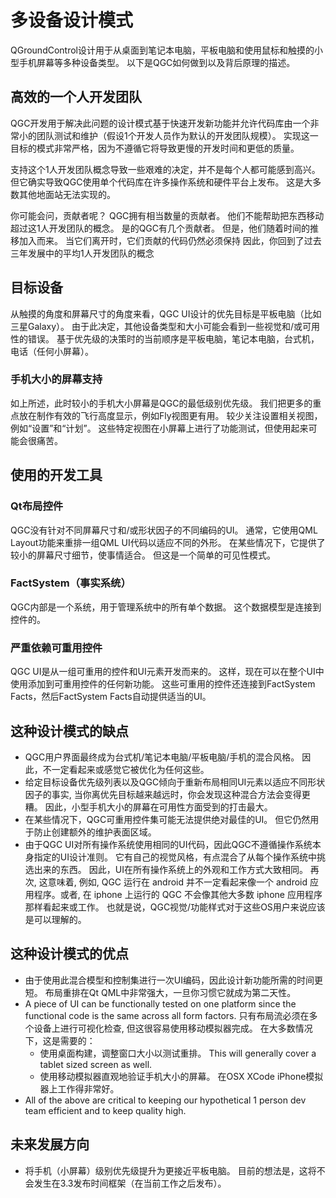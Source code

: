 # 多设备设计模式

QGroundControl设计用于从桌面到笔记本电脑，平板电脑和使用鼠标和触摸的小型手机屏幕等多种设备类型。 以下是QGC如何做到以及背后原理的描述。

## 高效的一个人开发团队

QGC开发用于解决此问题的设计模式基于快速开发新功能并允许代码库由一个非常小的团队测试和维护（假设1个开发人员作为默认的开发团队规模）。 实现这一目标的模式非常严格，因为不遵循它将导致更慢的开发时间和更低的质量。

支持这个1人开发团队概念导致一些艰难的决定，并不是每个人都可能感到高兴。 但它确实导致QGC使用单个代码库在许多操作系统和硬件平台上发布。 这是大多数其他地面站无法实现的。

你可能会问，贡献者呢？ QGC拥有相当数量的贡献者。 他们不能帮助把东西移动超过这1人开发团队的概念。 是的QGC有几个贡献者。 但是，他们随着时间的推移加入而来。 当它们离开时，它们贡献的代码仍然必须保持 因此，你回到了过去三年发展中的平均1人开发团队的概念

## 目标设备

从触摸的角度和屏幕尺寸的角度来看，QGC UI设计的优先目标是平板电脑（比如三星Galaxy）。 由于此决定，其他设备类型和大小可能会看到一些视觉和/或可用性的错误。 基于优先级的决策时的当前顺序是平板电脑，笔记本电脑，台式机，电话（任何小屏幕）。

### 手机大小的屏幕支持

如上所述，此时较小的手机大小屏幕是QGC的最低级别优先级。 我们把更多的重点放在制作有效的飞行高度显示，例如Fly视图更有用。 较少关注设置相关视图，例如“设置”和“计划”。 这些特定视图在小屏幕上进行了功能测试，但使用起来可能会很痛苦。

## 使用的开发工具

### Qt布局控件

QGC没有针对不同屏幕尺寸和/或形状因子的不同编码的UI。 通常，它使用QML Layout功能来重排一组QML UI代码以适应不同的外形。 在某些情况下，它提供了较小的屏幕尺寸细节，使事情适合。 但这是一个简单的可见性模式。

### FactSystem（事实系统）

QGC内部是一个系统，用于管理系统中的所有单个数据。 这个数据模型是连接到控件的。

### 严重依赖可重用控件

QGC UI是从一组可重用的控件和UI元素开发而来的。 这样，现在可以在整个UI中使用添加到可重用控件的任何新功能。 这些可重用的控件还连接到FactSystem Facts，然后FactSystem Facts自动提供适当的UI。

## 这种设计模式的缺点

* QGC用户界面最终成为台式机/笔记本电脑/平板电脑/手机的混合风格。 因此，不一定看起来或感觉它被优化为任何这些。 
* 给定目标设备优先级列表以及QGC倾向于重新布局相同UI元素以适应不同形状因子的事实, 当你离优先目标越来越远时，你会发现这种混合方法会变得更糟。 因此，小型手机大小的屏幕在可用性方面受到的打击最大。
* 在某些情况下，QGC可重用控件集可能无法提供绝对最佳的UI。 但它仍然用于防止创建额外的维护表面区域。
* 由于QGC UI对所有操作系统使用相同的UI代码，因此QGC不遵循操作系统本身指定的UI设计准则。 它有自己的视觉风格，有点混合了从每个操作系统中挑选出来的东西。 因此，UI在所有操作系统上的外观和工作方式大致相同。 再次, 这意味着, 例如, QGC 运行在 android 并不一定看起来像一个 android 应用程序。或者, 在 iphone 上运行的 QGC 不会像其他大多数 iphone 应用程序那样看起来或工作。 也就是说，QGC视觉/功能样式对于这些OS用户来说应该是可以理解的。

## 这种设计模式的优点

* 由于使用此混合模型和控制集进行一次UI编码，因此设计新功能所需的时间更短。 布局重排在Qt QML中非常强大，一旦你习惯它就成为第二天性。
* A piece of UI can be functionally tested on one platform since the functional code is the same across all form factors. 只有布局流必须在多个设备上进行可视化检查, 但这很容易使用移动模拟器完成。 在大多数情况下，这是需要的： 
    * 使用桌面构建，调整窗口大小以测试重排。 This will generally cover a tablet sized screen as well.
    * 使用移动模拟器直观地验证手机大小的屏幕。 在OSX XCode iPhone模拟器上工作得非常好。
* All of the above are critical to keeping our hypothetical 1 person dev team efficient and to keep quality high.

## 未来发展方向 

* 将手机（小屏幕）级别优先级提升为更接近平板电脑。 目前的想法是，这将不会发生在3.3发布时间框架（在当前工作之后发布）。